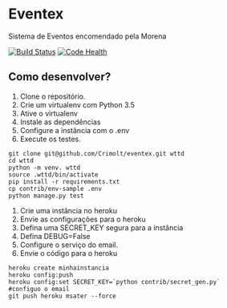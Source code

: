 # Eventex

Sistema de Eventos encomendado pela Morena

[![Build Status](https://travis-ci.org/Crimolt/eventex.svg?branch=master)](https://travis-ci.org/Crimolt/eventex)
[![Code Health](https://landscape.io/github/Crimolt/eventex/master/landscape.svg?style=flat)](https://landscape.io/github/Crimolt/eventex/master)

## Como desenvolver?

1. Clone o repositório.
2. Crie um virtualenv com Python 3.5
3. Ative o virtualenv
4. Instale as dependências
5. Configure a instância com o .env
6. Execute os testes.

```console
git clone git@github.com/Crimolt/eventex.git wttd
cd wttd
python -m venv. wttd
source .wttd/bin/activate
pip install -r requirements.txt
cp contrib/env-sample .env
python manage.py test
```

1. Crie uma instância no heroku
2. Envie as configurações para o heroku
3. Defina uma SECRET_KEY segura para a instância
4. Defina DEBUG=False
5. Configure o serviço do email.
6. Envie o código para o heroku

```console
heroku create minhainstancia
heroku config:push
heroku config:set SECRET_KEY=`python contrib/secret_gen.py`
#configuo o email
git push heroku msater --force
```